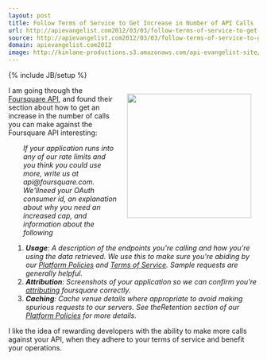 ```yaml
---
layout: post
title: Follow Terms of Service to Get Increase in Number of API Calls
url: http://apievangelist.com2012/03/03/follow-terms-of-service-to-get-increase-in-number-of-api-calls/
source: http://apievangelist.com2012/03/03/follow-terms-of-service-to-get-increase-in-number-of-api-calls/
domain: apievangelist.com2012
image: http://kinlane-productions.s3.amazonaws.com/api-evangelist-site/blog/foursquare_logo.png
---
```

{% include JB/setup %}
<p><a title="Foursquare API" href="https://developer.foursquare.com"><img style="padding: 15px;" src="http://kinlane-productions.s3.amazonaws.com/foursquare/foursquare_logo.png" alt="" width="250" align="right" /></a></p>
<p>I am going through the <a title="Foursquare API" href="https://developer.foursquare.com">Foursquare API</a>,&nbsp;and found their section about how to get an increase in the number of calls you can make against the Foursquare API interesting:</p>
<p style="padding-left: 30px;"><em>If your application runs into any of our rate limits and you think you could use more, write us at api@foursquare.com. We'llneed your OAuth consumer id, an explanation about why you need an increased cap, and information about the following</em>&nbsp;</p>
<ul style="padding-left: 35px; list-style: round;">
<li><em><strong>Usage</strong>: A description of the endpoints you're calling and how you're using the data retrieved. We use this to make sure you're abiding by our <a href="https://foursquare.com/legal/api/platformpolicy">Platform Policies</a> and <a href="https://foursquare.com/legal/terms">Terms of Service</a>. Sample requests are generally helpful.</em></li>
<li><em><strong>Attribution</strong>: Screenshots of your application so we can confirm you're <a href="https://developer.foursquare.com/overview/attribution.html">attributing</a> foursquare correctly.</em></li>
<li><em><strong>Caching</strong>: Cache venue details where appropriate to avoid making spurious requests to our servers. See theRetention section of our <a href="https://foursquare.com/legal/api/platformpolicy">Platform Policies</a> for more details.</em></li>
</ul>
<p>I like the idea of rewarding developers with the ability to make more calls against your API, when they adhere to your terms of service and benefit your operations.</p>
